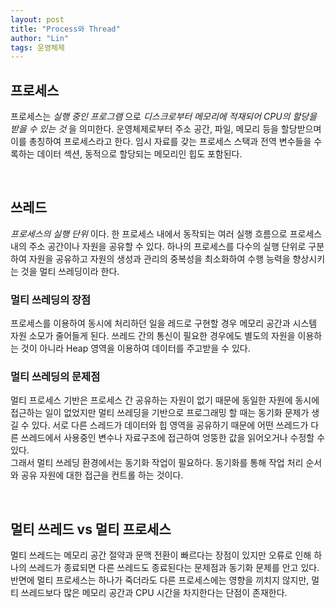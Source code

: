 ```yaml
---
layout: post
title: "Process와 Thread"
author: "Lin"
tags: 운영체제
---
```



## 프로세스 
프로세스는 _실행 중인 프로그램_ 으로 _디스크로부터 메모리에 적재되어 CPU의 할당을 받을 수 있는 것_ 을 의미한다. 
운영체제로부터 주소 공간, 파일, 메모리 등을 할당받으며 이를 총칭하여 프로세스라고 한다. 임시 자료를 갖는 프로세스 스택과 전역 변수들을 수록하는 데이터 섹션, 동적으로 할당되는 메모리인 힙도 포함된다.

<br>

## 쓰레드 
_프로세스의 실행 단위_ 이다. 한 프로세스 내에서 동작되는 여러 실행 흐름으로 프로세스 내의 주소 공간이나 자원을 공유할 수 있다. 하나의 프로세스를 다수의 실행 단위로 구분하여 자원을 공유하고 자원의 생성과 관리의 중복성을 최소화하여 수행 능력을 향상시키는 것을 멀티 쓰레딩이라 한다.

### 멀티 쓰레딩의 장점 
프로세스를 이용하여 동시에 처리하던 일을 레드로 구현할 경우 메모리 공간과 시스템 자원 소모가 줄어들게 된다. 
쓰레드 간의 통신이 필요한 경우에도 별도의 자원을 이용하는 것이 아니라 Heap 영역을 이용하여 데이터를 주고받을 수 있다. 

### 멀티 쓰레딩의 문제점
멀티 프로세스 기반은 프로세스 간 공유하는 자원이 없기 때문에 동일한 자원에 동시에 접근하는 일이 없었지만 멀티 쓰레딩을 기반으로 프로그래밍 할 때는 동기화 문제가 생길 수 있다. 서로 다른 스레드가 데이터와 힙 영역을 공유하기 때문에 어떤 쓰레드가 다른 쓰레드에서 사용중인 변수나 자료구조에 접근하여 엉뚱한 값을 읽어오거나 수정할 수 있다. 
<br> 그래서 멀티 쓰레딩 환경에서는 동기화 작업이 필요하다. 동기화를 통해 작업 처리 순서와 공유 자원에 대한 접근을 컨트롤 하는 것이다.

<br>

## 멀티 쓰레드 vs 멀티 프로세스
멀티 쓰레드는 메모리 공간 절약과 문맥 전환이 빠르다는 장점이 있지만 오류로 인해 하나의 쓰레드가 종료되면 다른 쓰레드도 종료된다는 문제점과 동기화 문제를 안고 있다. 
<br>반면에 멀티 프로세스는 하나가 죽더라도 다른 프로세스에는 영향을 끼치지 않지만, 멀티 쓰레드보다 많은 메모리 공간과 CPU 시간을 차지한다는 단점이 존재한다. 
